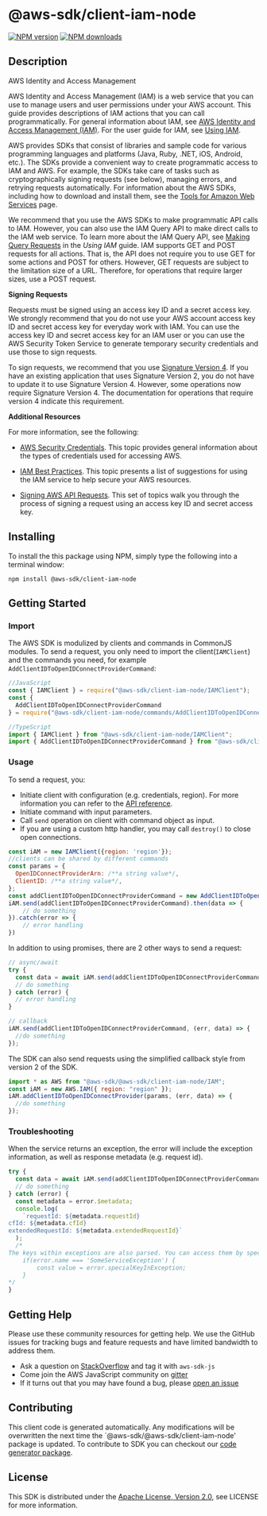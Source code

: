 # @aws-sdk/client-iam-node

[![NPM version](https://img.shields.io/npm/v/@aws-sdk/client-iam-node/preview.svg)](https://www.npmjs.com/package/@aws-sdk/client-iam-node)
[![NPM downloads](https://img.shields.io/npm/dm/@aws-sdk/client-iam-node.svg)](https://www.npmjs.com/package/@aws-sdk/client-iam-node)

## Description

<fullname>AWS Identity and Access Management</fullname> <p>AWS Identity and Access Management (IAM) is a web service that you can use to manage users and user permissions under your AWS account. This guide provides descriptions of IAM actions that you can call programmatically. For general information about IAM, see <a href="http://aws.amazon.com/iam/">AWS Identity and Access Management (IAM)</a>. For the user guide for IAM, see <a href="https://docs.aws.amazon.com/IAM/latest/UserGuide/">Using IAM</a>. </p> <note> <p>AWS provides SDKs that consist of libraries and sample code for various programming languages and platforms (Java, Ruby, .NET, iOS, Android, etc.). The SDKs provide a convenient way to create programmatic access to IAM and AWS. For example, the SDKs take care of tasks such as cryptographically signing requests (see below), managing errors, and retrying requests automatically. For information about the AWS SDKs, including how to download and install them, see the <a href="http://aws.amazon.com/tools/">Tools for Amazon Web Services</a> page. </p> </note> <p>We recommend that you use the AWS SDKs to make programmatic API calls to IAM. However, you can also use the IAM Query API to make direct calls to the IAM web service. To learn more about the IAM Query API, see <a href="https://docs.aws.amazon.com/IAM/latest/UserGuide/IAM_UsingQueryAPI.html">Making Query Requests</a> in the <i>Using IAM</i> guide. IAM supports GET and POST requests for all actions. That is, the API does not require you to use GET for some actions and POST for others. However, GET requests are subject to the limitation size of a URL. Therefore, for operations that require larger sizes, use a POST request. </p> <p> <b>Signing Requests</b> </p> <p>Requests must be signed using an access key ID and a secret access key. We strongly recommend that you do not use your AWS account access key ID and secret access key for everyday work with IAM. You can use the access key ID and secret access key for an IAM user or you can use the AWS Security Token Service to generate temporary security credentials and use those to sign requests.</p> <p>To sign requests, we recommend that you use <a href="https://docs.aws.amazon.com/general/latest/gr/signature-version-4.html">Signature Version 4</a>. If you have an existing application that uses Signature Version 2, you do not have to update it to use Signature Version 4. However, some operations now require Signature Version 4. The documentation for operations that require version 4 indicate this requirement. </p> <p> <b>Additional Resources</b> </p> <p>For more information, see the following:</p> <ul> <li> <p> <a href="https://docs.aws.amazon.com/general/latest/gr/aws-security-credentials.html">AWS Security Credentials</a>. This topic provides general information about the types of credentials used for accessing AWS. </p> </li> <li> <p> <a href="https://docs.aws.amazon.com/IAM/latest/UserGuide/IAMBestPractices.html">IAM Best Practices</a>. This topic presents a list of suggestions for using the IAM service to help secure your AWS resources. </p> </li> <li> <p> <a href="https://docs.aws.amazon.com/general/latest/gr/signing_aws_api_requests.html">Signing AWS API Requests</a>. This set of topics walk you through the process of signing a request using an access key ID and secret access key. </p> </li> </ul>

## Installing

To install the this package using NPM, simply type the following into a terminal window:

```
npm install @aws-sdk/client-iam-node
```

## Getting Started

### Import

The AWS SDK is modulized by clients and commands in CommonJS modules. To send a request, you only need to import the client(`IAMClient`) and the commands you need, for example `AddClientIDToOpenIDConnectProviderCommand`:

```javascript
//JavaScript
const { IAMClient } = require("@aws-sdk/client-iam-node/IAMClient");
const {
  AddClientIDToOpenIDConnectProviderCommand
} = require("@aws-sdk/client-iam-node/commands/AddClientIDToOpenIDConnectProviderCommand");
```

```javascript
//TypeScript
import { IAMClient } from "@aws-sdk/client-iam-node/IAMClient";
import { AddClientIDToOpenIDConnectProviderCommand } from "@aws-sdk/client-iam-node/commands/AddClientIDToOpenIDConnectProviderCommand";
```

### Usage

To send a request, you:

- Initiate client with configuration (e.g. credentials, region). For more information you can refer to the [API reference][].
- Initiate command with input parameters.
- Call `send` operation on client with command object as input.
- If you are using a custom http handler, you may call `destroy()` to close open connections.

```javascript
const iAM = new IAMClient({region: 'region'});
//clients can be shared by different commands
const params = {
  OpenIDConnectProviderArn: /**a string value*/,
  ClientID: /**a string value*/,
};
const addClientIDToOpenIDConnectProviderCommand = new AddClientIDToOpenIDConnectProviderCommand(params);
iAM.send(addClientIDToOpenIDConnectProviderCommand).then(data => {
    // do something
}).catch(error => {
    // error handling
})
```

In addition to using promises, there are 2 other ways to send a request:

```javascript
// async/await
try {
  const data = await iAM.send(addClientIDToOpenIDConnectProviderCommand);
  // do something
} catch (error) {
  // error handling
}
```

```javascript
// callback
iAM.send(addClientIDToOpenIDConnectProviderCommand, (err, data) => {
  //do something
});
```

The SDK can also send requests using the simplified callback style from version 2 of the SDK.

```javascript
import * as AWS from "@aws-sdk/@aws-sdk/client-iam-node/IAM";
const iAM = new AWS.IAM({ region: "region" });
iAM.addClientIDToOpenIDConnectProvider(params, (err, data) => {
  //do something
});
```

### Troubleshooting

When the service returns an exception, the error will include the exception information, as well as response metadata (e.g. request id).

```javascript
try {
  const data = await iAM.send(addClientIDToOpenIDConnectProviderCommand);
  // do something
} catch (error) {
  const metadata = error.$metadata;
  console.log(
    `requestId: ${metadata.requestId}
cfId: ${metadata.cfId}
extendedRequestId: ${metadata.extendedRequestId}`
  );
  /*
The keys within exceptions are also parsed. You can access them by specifying exception names:
    if(error.name === 'SomeServiceException') {
        const value = error.specialKeyInException;
    }
*/
}
```

## Getting Help

Please use these community resources for getting help. We use the GitHub issues for tracking bugs and feature requests and have limited bandwidth to address them.

- Ask a question on [StackOverflow](https://stackoverflow.com/questions/tagged/aws-sdk-js) and tag it with `aws-sdk-js`
- Come join the AWS JavaScript community on [gitter](https://gitter.im/aws/aws-sdk-js-v3)
- If it turns out that you may have found a bug, please [open an issue](https://github.com/aws/aws-sdk-js-v3/issues)

## Contributing

This client code is generated automatically. Any modifications will be overwritten the next time the `@aws-sdk/@aws-sdk/client-iam-node' package is updated. To contribute to SDK you can checkout our [code generator package][].

## License

This SDK is distributed under the
[Apache License, Version 2.0](http://www.apache.org/licenses/LICENSE-2.0),
see LICENSE for more information.

[code generator package]: https://github.com/aws/aws-sdk-js-v3/tree/master/packages/service-types-generator
[api reference]: https://docs.aws.amazon.com/AWSJavaScriptSDK/latest/
